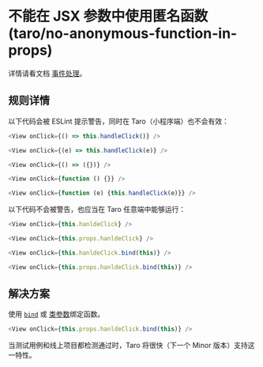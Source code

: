 # 不能在 JSX 参数中使用匿名函数(taro/no-anonymous-function-in-props)

详情请看文档 [事件处理](https://nervjs.github.io/taro/event.html)。

## 规则详情

以下代码会被 ESLint 提示警告，同时在 Taro（小程序端）也不会有效：

```javascript
<View onClick={() => this.handleClick()} />

<View onClick={(e) => this.handleClick(e)} />

<View onClick={() => ({})} />

<View onClick={function () {}} />

<View onClick={function (e) {this.handleClick(e)}} />
```

以下代码不会被警告，也应当在 Taro 任意端中能够运行：

```javascript
<View onClick={this.hanldeClick} />

<View onClick={this.props.hanldeClick} />

<View onClick={this.hanldeClick.bind(this)} />

<View onClick={this.props.hanldeClick.bind(this)} />
```

## 解决方案

使用 [`bind`](https://developer.mozilla.org/en-US/docs/Web/JavaScript/Reference/Global_Objects/Function/bind) 或 [类参数](https://babeljs.io/docs/plugins/transform-class-properties/)绑定函数。

```javascript
<View onClick={this.props.hanldeClick.bind(this)} />
```

当测试用例和线上项目都检测通过时，Taro 将很快（下一个 Minor 版本）支持这一特性。
